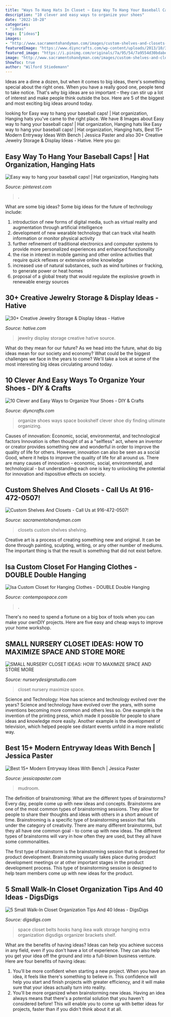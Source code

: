 ```yaml
---
title: "Ways To Hang Hats In Closet ~ Easy Way To Hang Your Baseball Caps!"
description: "10 clever and easy ways to organize your shoes"
date: "2022-10-28"
categories:
- "ideas"
tags: ["ideas"]
images:
- "http://www.sacramentohandyman.com/images/custom-shelves-and-closets-2.jpg"
featuredImage: "https://www.diyncrafts.com/wp-content/uploads/2013/10/3-shoe-organizing-inspiration.jpg"
featured_image: "https://i.pinimg.com/originals/7a/95/54/7a9554d30bdabe69064b878185dadbff.jpg"
image: "http://www.sacramentohandyman.com/images/custom-shelves-and-closets-2.jpg"
ShowToc: true
author: "Wilford Stiedemann"
---
```



Ideas are a dime a dozen, but when it comes to big ideas, there's something special about the right ones. When you have a really good one, people tend to take notice. That's why big ideas are so important – they can stir up a lot of interest and make people think outside the box. Here are 5 of the biggest and most exciting big ideas around today.

	

		
looking for Easy way to hang your baseball caps! | Hat organization, Hanging hats you've came to the right place. We have 8 Images about Easy way to hang your baseball caps! | Hat organization, Hanging hats like Easy way to hang your baseball caps! | Hat organization, Hanging hats, Best 15+ Modern Entryway Ideas With Bench | Jessica Paster and also 30+ Creative Jewelry Storage &amp; Display Ideas - Hative. Here you go:
		
    
## Easy Way To Hang Your Baseball Caps! | Hat Organization, Hanging Hats

<img loading=lazy src="https://i.pinimg.com/originals/7a/95/54/7a9554d30bdabe69064b878185dadbff.jpg" onerror="this.onerror=null;this.src='https://tse4.mm.bing.net/th?id=OIP.EjGb0cAdBuv475-oI0yisQHaJ4&amp;pid=15.1';" alt="Easy way to hang your baseball caps! | Hat organization, Hanging hats">

_Source: pinterest.com_

>. 

	

What are some big ideas?
Some big ideas for the future of technology include: 
1) introduction of new forms of digital media, such as virtual reality and augmentation through artificial intelligence 
2) development of new wearable technology that can track vital health information or monitor physical activity 
3) further refinement of traditional electronics and computer systems to provide more personalized experiences and enhanced functionality 
4) the rise in interest in mobile gaming and other online activities that require quick reflexes or extensive online knowledge 
5) increased use of natural substances, such as wind turbines or fracking, to generate power or heat homes 
6) proposal of a global treaty that would regulate the explosive growth in renewable energy sources

    
## 30+ Creative Jewelry Storage &amp; Display Ideas - Hative

<img loading=lazy src="https://hative.com/wp-content/uploads/2015/01/jewelry-storage-display-ideas/30-jewelry-storage-display-ideas.jpg" onerror="this.onerror=null;this.src='https://tse2.mm.bing.net/th?id=OIP.Ee2tB68ClzKe_VojE5K0LwHaE1&amp;pid=15.1';" alt="30+ Creative Jewelry Storage &amp; Display Ideas - Hative">

_Source: hative.com_

>jewelry display storage creative hative source. 

	

What do they mean for our future?
As we head into the future, what do big ideas mean for our society and economy? What could be the biggest challenges we face in the years to come? We'll take a look at some of the most interesting big ideas circulating around today.

    
## 10 Clever And Easy Ways To Organize Your Shoes - DIY &amp; Crafts

<img loading=lazy src="https://www.diyncrafts.com/wp-content/uploads/2013/10/3-shoe-organizing-inspiration.jpg" onerror="this.onerror=null;this.src='https://tse2.mm.bing.net/th?id=OIP.24X5TaWO2UdYStd800jAtwHaKE&amp;pid=15.1';" alt="10 Clever and Easy Ways to Organize Your Shoes - DIY &amp; Crafts">

_Source: diyncrafts.com_

>organize shoes ways space bookshelf clever shoe diy finding ultimate organizing. 

	

Causes of innovation: Economic, social, environmental, and technological factors
Innovation is often thought of as a "selfless" act, where an inventor or creator provides something new and wonderful in order to improve the quality of life for others. However, innovation can also be seen as a social Good, where it helps to improve the quality of life for all around us. There are many causes of innovation - economic, social, environmental, and technological - but understanding each one is key to unlocking the potential for innovation and itspositive effects on society.

    
## Custom Shelves And Closets - Call Us At 916-472-0507!

<img loading=lazy src="http://www.sacramentohandyman.com/images/custom-shelves-and-closets-2.jpg" onerror="this.onerror=null;this.src='https://tse2.mm.bing.net/th?id=OIP.E46XMkrBDqDUsU49LLPFuAHaEk&amp;pid=15.1';" alt="Custom Shelves And Closets - Call Us at 916-472-0507!">

_Source: sacramentohandyman.com_

>closets custom shelves shelving. 

	

Creative art is a process of creating something new and original. It can be done through painting, sculpting, writing, or any other number of mediums. The important thing is that the result is something that did not exist before.

    
## Isa Custom Closet For Hanging Clothes - DOUBLE Double Hanging

<img loading=lazy src="https://www.contempospace.com/media/catalog/product/c/u/custom_22102_rs1.jpg" onerror="this.onerror=null;this.src='https://tse1.mm.bing.net/th?id=OIP.fJhow_ZaiLEehcL3bgnHdAHaHl&amp;pid=15.1';" alt="Isa Custom Closet for Hanging Clothes - DOUBLE Double Hanging">

_Source: contempospace.com_

>. 

	

There's no need to spend a fortune on a big box of tools when you can make your ownDIY projects. Here are five easy and cheap ways to improve your home workshop.

    
## SMALL NURSERY CLOSET IDEAS: HOW TO MAXIMIZE SPACE AND STORE MORE

<img loading=lazy src="http://www.nurserydesignstudio.com/wp-content/uploads/2019/04/small-nursery-closet-ideas-2.jpg" onerror="this.onerror=null;this.src='https://tse1.mm.bing.net/th?id=OIP.x-HLCJzpCQeAQybDbqhMfQHaKH&amp;pid=15.1';" alt="SMALL NURSERY CLOSET IDEAS: HOW TO MAXIMIZE SPACE AND STORE MORE">

_Source: nurserydesignstudio.com_

>closet nursery maximize space. 

	

Science and Technology: How has science and technology evolved over the years?
Science and technology have evolved over the years, with some inventions becoming more common and others less so. One example is the invention of the printing press, which made it possible for people to share ideas and knowledge more easily. Another example is the development of television, which helped people see distant events unfold in a more realistic way.

    
## Best 15+ Modern Entryway Ideas With Bench | Jessica Paster

<img loading=lazy src="http://jessicapaster.com/wp-content/uploads/2018/05/Entryway-Storage-4.jpg" onerror="this.onerror=null;this.src='https://tse2.mm.bing.net/th?id=OIP.ltQlGJpbV_3hD1mHI_lzVgHaJ4&amp;pid=15.1';" alt="Best 15+ Modern Entryway Ideas With Bench | Jessica Paster">

_Source: jessicapaster.com_

>mudroom. 

	

The definition of brainstroming: What are the different types of brainstorms?
Every day, people come up with new ideas and concepts. Brainstorms are one of the most common types of brainstorming sessions. They allow for people to share their thoughts and ideas with others in a short amount of time. Brainstroming is a specific type of brainstorming session that falls under the category of creativity. 
There are many different brainstorms, but they all have one common goal - to come up with new ideas. The different types of brainstorms will vary in how often they are used, but they all have some commonalities. 

The first type of brainstorm is the brainstorming session that is designed for product development. Brainstorming usually takes place during product development meetings or at other important stages in the product development process. This type of brainstorming session is designed to help team members come up with new ideas for the product.

    
## 5 Small Walk-In Closet Organization Tips And 40 Ideas - DigsDigs

<img loading=lazy src="https://www.digsdigs.com/photos/2016/10/17-hang-your-belts-and-sashes-on-S-shaped-hooks-to-squeeze-some-extra-storage-space.jpg" onerror="this.onerror=null;this.src='https://tse4.mm.bing.net/th?id=OIP.lTVmMfkCBpSihKLt_vi7TgHaJ4&amp;pid=15.1';" alt="5 Small Walk-In Closet Organization Tips And 40 Ideas - DigsDigs">

_Source: digsdigs.com_

>space closet belts hooks hang ikea walk storage hanging extra organization digsdigs organizer brackets shelf. 

	

What are the benefits of having ideas?
Ideas can help you achieve success in any field, even if you don't have a lot of experience. They can also help you get your idea off the ground and into a full-blown business venture. Here are four benefits of having ideas: 
1. You'll be more confident when starting a new project. When you have an idea, it feels like there's something to believe in. This confidence will help you start and finish projects with greater efficiency, and it will make sure that your ideas actually turn into reality. 
2. You'll be more organized when brainstorming new ideas. Having an idea always means that there's a potential solution that you haven't considered before! This will enable you to come up with better ideas for projects, faster than if you didn't think about it at all. 


